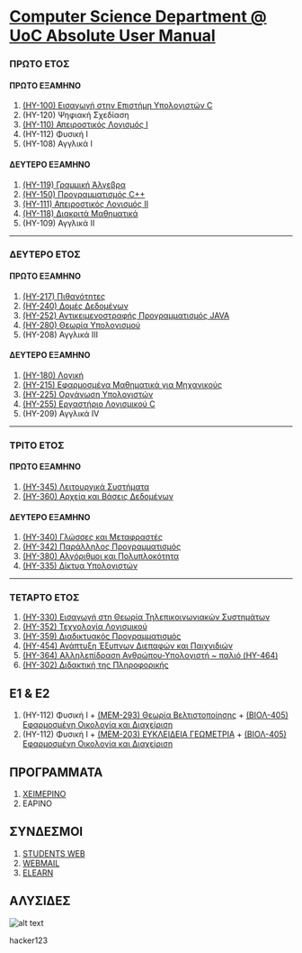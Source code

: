 # [Computer Science Department @ UoC Absolute User Manual](http://www.csd.uoc.gr/index.jsp?content=courses_catalog&openmenu=demoAcc3&lang=gr)

### ΠΡΩΤΟ ΕΤΟΣ

#### ΠΡΩΤΟ ΕΞΑΜΗΝΟ
1. [(ΗΥ-100) Εισαγωγή στην Επιστήμη Υπολογιστών C](https://github.com/keybraker/Computer-Science-Department-Wiki/blob/master/ΜΑΘΗΜΑΤΑ/ΗΥ-100/(ΗΥ-100).md)
2. (ΗΥ-120) Ψηφιακή Σχεδίαση
3. [(ΗΥ-110) Απειροστικός Λογισμός Ι](https://github.com/keybraker/Computer-Science-Department-Wiki/blob/master/ΜΑΘΗΜΑΤΑ/ΗΥ-110/(ΗΥ-110).md)
4. (ΗΥ-112) Φυσική Ι
5. (ΗΥ-108) Αγγλικά Ι

#### ΔΕΥΤΕΡΟ ΕΞΑΜΗΝΟ
1. [(HY-119) Γραμμική Άλγεβρα](https://github.com/keybraker/Computer-Science-Department-Wiki/blob/master/ΜΑΘΗΜΑΤΑ/ΗΥ-119/(ΗΥ-119).md)
2. [(ΗΥ-150) Προγραμματισμός C++](https://github.com/keybraker/Computer-Science-Department-Wiki/blob/master/ΜΑΘΗΜΑΤΑ/ΗΥ-150/(ΗΥ-150).md)
3. [(ΗΥ-111) Απειροστικός Λογισμός ΙΙ](https://github.com/keybraker/Computer-Science-Department-Wiki/blob/master/ΜΑΘΗΜΑΤΑ/ΗΥ-111/(ΗΥ-111).md)
4. [(ΗΥ-118) Διακριτά Μαθηματικά](https://github.com/keybraker/Computer-Science-Department-Wiki/blob/master/ΜΑΘΗΜΑΤΑ/ΗΥ-118/(ΗΥ-118).md)
5. (ΗΥ-109) Αγγλικά ΙΙ

***

### ΔΕΥΤΕΡΟ ΕΤΟΣ

#### ΠΡΩΤΟ ΕΞΑΜΗΝΟ
1. [(ΗΥ-217) Πιθανότητες](https://github.com/keybraker/Computer-Science-Department-Wiki/blob/master/ΜΑΘΗΜΑΤΑ/ΗΥ-217/(ΗΥ-217).md)
2. [(ΗΥ-240) Δομές Δεδομένων](https://github.com/keybraker/Computer-Science-Department-Wiki/blob/master/ΜΑΘΗΜΑΤΑ/ΗΥ-240/(ΗΥ-240).md)
3. [(ΗΥ-252) Αντικειμενοστραφής Προγραμματισμός JAVA](https://github.com/keybraker/Computer-Science-Department-Wiki/blob/master/ΜΑΘΗΜΑΤΑ/ΗΥ-252/(ΗΥ-252).md)
4. [(ΗΥ-280) Θεωρία Υπολογισμού](https://github.com/keybraker/Computer-Science-Department-Wiki/blob/master/ΜΑΘΗΜΑΤΑ/ΗΥ-280/(ΗΥ-280).md)
5. (ΗΥ-208) Αγγλικά ΙΙΙ

#### ΔΕΥΤΕΡΟ ΕΞΑΜΗΝΟ
1. [(HY-180) Λογική](https://github.com/keybraker/Computer-Science-Department-Wiki/blob/master/ΜΑΘΗΜΑΤΑ/ΗΥ-180/(ΗΥ-180).md)
2. [(ΗΥ-215) Εφαρμοσμένα Μαθηματικά για Μηχανικούς](https://github.com/keybraker/Computer-Science-Department-Wiki/blob/master/ΜΑΘΗΜΑΤΑ/ΗΥ-215/(ΗΥ-215).md)
3. [(ΗΥ-225) Οργάνωση Υπολογιστών](https://github.com/keybraker/Computer-Science-Department-Wiki/blob/master/ΜΑΘΗΜΑΤΑ/ΗΥ-225/(ΗΥ-225).md)
4. [(ΗΥ-255) Εργαστήριο Λογισμικού C](https://github.com/keybraker/Computer-Science-Department-Wiki/blob/master/ΜΑΘΗΜΑΤΑ/ΗΥ-255/(ΗΥ-255).md)
5. (ΗΥ-209) Αγγλικά IV

***

### ΤΡΙΤΟ ΕΤΟΣ

#### ΠΡΩΤΟ ΕΞΑΜΗΝΟ
1. [(ΗΥ-345) Λειτουργικά Συστήματα](https://github.com/keybraker/Computer-Science-Department-Wiki/blob/master/ΜΑΘΗΜΑΤΑ/ΗΥ-345/(ΗΥ-345).md)
2. [(ΗΥ-360) Αρχεία και Βάσεις Δεδομένων](https://github.com/keybraker/Computer-Science-Department-Wiki/blob/master/ΜΑΘΗΜΑΤΑ/ΗΥ-360/(ΗΥ-360).md)

#### ΔΕΥΤΕΡΟ ΕΞΑΜΗΝΟ
1. [(HY-340) Γλώσσες και Μεταφραστές](https://github.com/keybraker/Computer-Science-Department-Wiki/blob/master/ΜΑΘΗΜΑΤΑ/ΗΥ-340/(ΗΥ-340).md)
1. [(HY-342) Παράλληλος Προγραμματισμός](https://github.com/keybraker/Computer-Science-Department-Wiki/blob/master/ΜΑΘΗΜΑΤΑ/ΗΥ-342/(ΗΥ-342).md)
2. [(ΗΥ-380) Αλγόριθμοι και Πολυπλοκότητα](https://github.com/keybraker/Computer-Science-Department-Wiki/blob/master/ΜΑΘΗΜΑΤΑ/ΗΥ-380/(ΗΥ-380).md)
3. [(ΗΥ-335) Δίκτυα Υπολογιστών](https://github.com/keybraker/Computer-Science-Department-Wiki/blob/master/ΜΑΘΗΜΑΤΑ/ΗΥ-335/(ΗΥ-335).md)

***

### ΤΕΤΑΡΤΟ ΕΤΟΣ
1. [(ΗΥ-330) Εισαγωγή στη Θεωρία Τηλεπικοινωνιακών Συστημάτων](https://github.com/keybraker/Computer-Science-Department-Wiki/blob/master/ΜΑΘΗΜΑΤΑ/ΗΥ-330/(ΗΥ-330).md)
2. [(ΗΥ-352) Τεχνολογία Λογισμικού](https://github.com/keybraker/Computer-Science-Department-Wiki/blob/master/ΜΑΘΗΜΑΤΑ/ΗΥ-352/(ΗΥ-352).md)
3. [(ΗΥ-359) Διαδικτυακός Προγραμματισμός](https://github.com/keybraker/Computer-Science-Department-Wiki/blob/master/ΜΑΘΗΜΑΤΑ/ΗΥ-359/(ΗΥ-359).md)
4. [(HY-454) Ανάπτυξη Έξυπνων Διεπαφών και Παιχνιδιών](https://github.com/keybraker/Computer-Science-Department-Wiki/blob/master/ΜΑΘΗΜΑΤΑ/ΗΥ-454/(ΗΥ-454).md)
4. [(HY-364) Αλληλεπίδραση Ανθρώπου-Υπολογιστή ~ παλιό (HY-464)](https://github.com/keybraker/Computer-Science-Department-Wiki/blob/master/ΜΑΘΗΜΑΤΑ/ΗΥ-364/(ΗΥ-364).md)
5. [(HY-302) Διδακτική της Πληροφορικής](https://github.com/keybraker/Computer-Science-Department-Wiki/blob/master/ΜΑΘΗΜΑΤΑ/ΗΥ-302/(ΗΥ-302).md)

## Ε1 & Ε2

1. (ΗΥ-112) Φυσική Ι + [(ΜΕΜ-293) Θεωρία Βελτιστοποίησης](http://users.tem.uoc.gr/~gkarali/optimization.html) + [(ΒΙΟΛ-405) Εφαρμοσμένη Οικολογία και Διαχείριση](http://www.biology.uoc.gr/el/department-courses/986)
2. (ΗΥ-112) Φυσική Ι + [(ΜΕΜ-203) ΕΥΚΛΕΙΔΕΙΑ ΓΕΩΜΕΤΡΙΑ](http://users.math.uoc.gr/~jplatis/MEM203-2018-19.html) + [(ΒΙΟΛ-405) Εφαρμοσμένη Οικολογία και Διαχείριση](http://www.biology.uoc.gr/el/department-courses/986)
## ΠΡΟΓΡΑΜΜΑΤΑ

1. [ΧΕΙΜΕΡΙΝΟ](https://www.csd.uoc.gr/CSD/uploaded_files/WROLOGIO%20PROGRAMMA%20XEIMERINOY%20E3AMHNOY%202018-19_ekdosh%209-10-2018.pdf)
2. ΕΑΡΙΝΟ

## ΣΥΝΔΕΣΜΟΙ

1. [STUDENTS WEB](https://student.cc.uoc.gr)
2. [WEBMAIL](https://webmail.edu.uoc.gr/imp/login.php?Horde=gb8de6ia39rnf090m0gfsmsbh4)
3. [ELEARN](https://elearn.uoc.gr/my/)

## ΑΛΥΣΙΔΕΣ

![alt text](https://github.com/keybraker/Computer-Science-Department-Wiki/blob/master/ΑΛΥΣΙΔΕΣ.jpg)

hacker123
